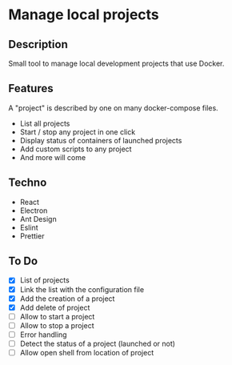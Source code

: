 # Manage local projects

## Description

Small tool to manage local development projects that use Docker.

## Features

A "project" is described by one on many docker-compose files.

- List all projects
- Start / stop any project in one click
- Display status of containers of launched projects
- Add custom scripts to any project
- And more will come

## Techno

- React
- Electron
- Ant Design
- Eslint
- Prettier

## To Do

- [x] List of projects
- [x] Link the list with the configuration file
- [x] Add the creation of a project
- [x] Add delete of project
- [ ] Allow to start a project
- [ ] Allow to stop a project
- [ ] Error handling
- [ ] Detect the status of a project (launched or not)
- [ ] Allow open shell from location of project
